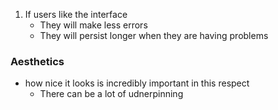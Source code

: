 1. If users like the interface
	- They will make less errors
	- They will persist longer when they are having problems

### Aesthetics
- how nice it looks is incredibly important in this respect
	- There can be a lot of udnerpinning 